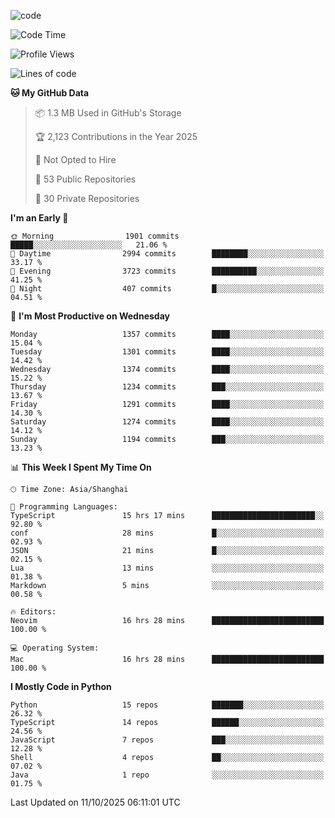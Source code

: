 
<!--
**liuyaanng/liuyaanng** is a ✨ _special_ ✨ repository because its `README.md` (this file) appears on your GitHub profile.

Here are some ideas to get you started:

- 🔭 I’m currently working on ...
- 🌱 I’m currently learning ...
- 👯 I’m looking to collaborate on ...
- 🤔 I’m looking for help with ...
- 💬 Ask me about ...
- 📫 How to reach me: ...
- 😄 Pronouns: ...
- ⚡ Fun fact: ...
-->


![code](https://cdn.jsdelivr.net/gh/liuyaanng/liuyaanng@1.0/code.gif) 

<!--START_SECTION:waka-->
![Code Time](http://img.shields.io/badge/Code%20Time-2%2C007%20hrs%2010%20mins-blue)

![Profile Views](http://img.shields.io/badge/Profile%20Views-0-blue)

![Lines of code](https://img.shields.io/badge/From%20Hello%20World%20I%27ve%20Written-28.9%20million%20lines%20of%20code-blue)

**🐱 My GitHub Data** 

> 📦 1.3 MB Used in GitHub's Storage 
 > 
> 🏆 2,123 Contributions in the Year 2025
 > 
> 🚫 Not Opted to Hire
 > 
> 📜 53 Public Repositories 
 > 
> 🔑 30 Private Repositories 
 > 
**I'm an Early 🐤** 

```text
🌞 Morning                1901 commits        █████░░░░░░░░░░░░░░░░░░░░   21.06 % 
🌆 Daytime                2994 commits        ████████░░░░░░░░░░░░░░░░░   33.17 % 
🌃 Evening                3723 commits        ██████████░░░░░░░░░░░░░░░   41.25 % 
🌙 Night                  407 commits         █░░░░░░░░░░░░░░░░░░░░░░░░   04.51 % 
```
📅 **I'm Most Productive on Wednesday** 

```text
Monday                   1357 commits        ████░░░░░░░░░░░░░░░░░░░░░   15.04 % 
Tuesday                  1301 commits        ████░░░░░░░░░░░░░░░░░░░░░   14.42 % 
Wednesday                1374 commits        ████░░░░░░░░░░░░░░░░░░░░░   15.22 % 
Thursday                 1234 commits        ███░░░░░░░░░░░░░░░░░░░░░░   13.67 % 
Friday                   1291 commits        ████░░░░░░░░░░░░░░░░░░░░░   14.30 % 
Saturday                 1274 commits        ████░░░░░░░░░░░░░░░░░░░░░   14.12 % 
Sunday                   1194 commits        ███░░░░░░░░░░░░░░░░░░░░░░   13.23 % 
```


📊 **This Week I Spent My Time On** 

```text
🕑︎ Time Zone: Asia/Shanghai

💬 Programming Languages: 
TypeScript               15 hrs 17 mins      ███████████████████████░░   92.80 % 
conf                     28 mins             █░░░░░░░░░░░░░░░░░░░░░░░░   02.93 % 
JSON                     21 mins             █░░░░░░░░░░░░░░░░░░░░░░░░   02.15 % 
Lua                      13 mins             ░░░░░░░░░░░░░░░░░░░░░░░░░   01.38 % 
Markdown                 5 mins              ░░░░░░░░░░░░░░░░░░░░░░░░░   00.58 % 

🔥 Editors: 
Neovim                   16 hrs 28 mins      █████████████████████████   100.00 % 

💻 Operating System: 
Mac                      16 hrs 28 mins      █████████████████████████   100.00 % 
```

**I Mostly Code in Python** 

```text
Python                   15 repos            ███████░░░░░░░░░░░░░░░░░░   26.32 % 
TypeScript               14 repos            ██████░░░░░░░░░░░░░░░░░░░   24.56 % 
JavaScript               7 repos             ███░░░░░░░░░░░░░░░░░░░░░░   12.28 % 
Shell                    4 repos             ██░░░░░░░░░░░░░░░░░░░░░░░   07.02 % 
Java                     1 repo              ░░░░░░░░░░░░░░░░░░░░░░░░░   01.75 % 
```




 Last Updated on 11/10/2025 06:11:01 UTC
<!--END_SECTION:waka-->
